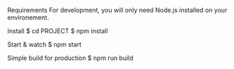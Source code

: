 Requirements
For development, you will only need Node.js installed on your environement. 

Install
$ cd PROJECT
$ npm install

Start & watch
$ npm start

Simple build for production
$ npm run build
